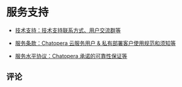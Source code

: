 # 服务支持

- [技术支持：技术支持联系方式、用户交流群等](/products/chatbot-platform/contract/support.md)

- [服务条款：Chatopera 云服务用户 & 私有部署客户使用规范和须知等](/products/chatbot-platform/contract/terms.html)

- [服务水平协议：Chatopera 承诺的可靠性保证等](/products/chatbot-platform/contract/sla.html)

## 评论

<script src="https://utteranc.es/client.js"
        repo="chatopera/docs"
        issue-term="pathname"
        label="Comment"
        theme="github-light"
        crossorigin="anonymous"
        async>
</script>
